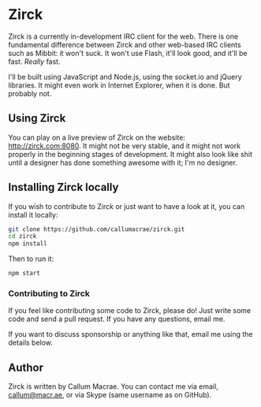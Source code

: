 # Zirck

Zirck is a currently in-development IRC client for the web. There is one fundamental difference between Zirck and other web-based IRC clients such as Mibbit: it won't suck. It won't use Flash, it'll look good, and it'll be fast. _Really_ fast.

I'll be built using JavaScript and Node.js, using the socket.io and jQuery libraries. It might even work in Internet Explorer, when it is done. But probably not.

## Using Zirck

You can play on a live preview of Zirck on the website: <http://zirck.com:8080>. It might not be very stable, and it might not work properly in the beginning stages of development. It might also look like shit until a designer has done something awesome with it; I'm no designer.

## Installing Zirck locally

If you wish to contribute to Zirck or just want to have a look at it, you can install it locally:

```bash
git clone https://github.com/callumacrae/zirck.git
cd zirck
npm install
```

Then to run it:

```bash
npm start
```

### Contributing to Zirck

If you feel like contributing some code to Zirck, please do! Just write some code and send a pull request. If you have any questions, email me.

If you want to discuss sponsorship or anything like that, email me using the details below.

## Author

Zirck is written by Callum Macrae. You can contact me via email, <callum@macr.ae>, or via Skype (same username as on GitHub).
